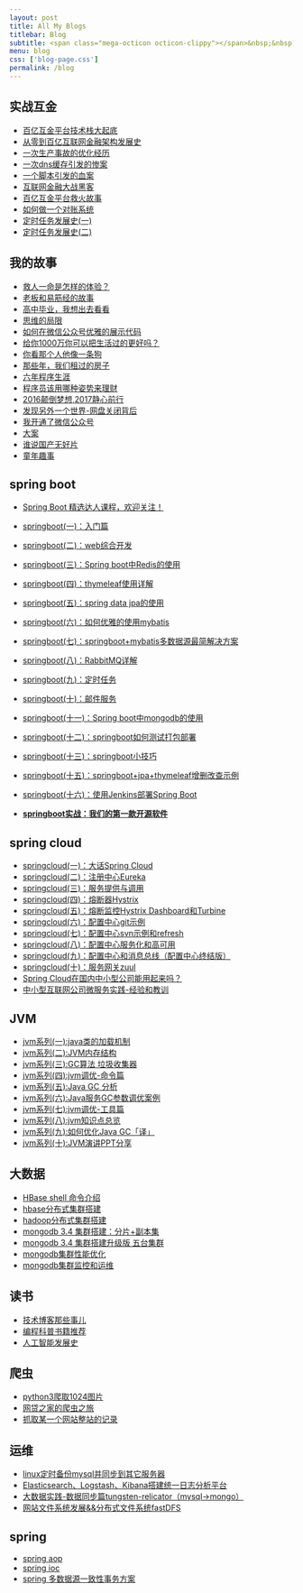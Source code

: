 ```yaml
---
layout: post
title: All My Blogs
titlebar: Blog
subtitle: <span class="mega-octicon octicon-clippy"></span>&nbsp;&nbsp; Take notes about everything new
menu: blog
css: ['blog-page.css']
permalink: /blog
---
```



## 实战互金

- [百亿互金平台技术栈大起底](http://www.hauchenglee.com/arch/2017/06/30/technology-stack.html)
- [从零到百亿互联网金融架构发展史](http://www.hauchenglee.com/%E6%9E%B6%E6%9E%84/2017/01/10/%E4%BB%8E%E9%9B%B6%E5%88%B0%E7%99%BE%E4%BA%BF%E4%BA%92%E8%81%94%E7%BD%91%E9%87%91%E8%9E%8D%E6%9E%B6%E6%9E%84%E5%8F%91%E5%B1%95%E5%8F%B2.html)
- [一次生产事故的优化经历](http://www.hauchenglee.com/%E4%BC%98%E5%8C%96/2017/02/06/%E4%B8%80%E6%AC%A1%E7%94%9F%E4%BA%A7%E4%BA%8B%E6%95%85%E7%9A%84%E4%BC%98%E5%8C%96%E7%BB%8F%E5%8E%86.html)  
- [一次dns缓存引发的惨案](http://www.hauchenglee.com/%E4%BC%98%E5%8C%96/2017/02/09/%E4%B8%80%E6%AC%A1dns%E7%BC%93%E5%AD%98%E5%BC%95%E5%8F%91%E7%9A%84%E6%83%A8%E6%A1%88.html)  
- [一个脚本引发的血案](http://www.hauchenglee.com/%E4%BC%98%E5%8C%96/2017/02/12/%E4%B8%80%E4%B8%AA%E8%84%9A%E6%9C%AC%E5%BC%95%E5%8F%91%E7%9A%84%E8%A1%80%E6%A1%88.html)  
- [互联网金融大战黑客](http://www.hauchenglee.com/%E4%BC%98%E5%8C%96/2017/02/15/%E4%BA%92%E8%81%94%E7%BD%91%E9%87%91%E8%9E%8D%E5%A4%A7%E6%88%98%E9%BB%91%E5%AE%A2.html)  
- [百亿互金平台救火故事](http://www.hauchenglee.com/%E4%BC%98%E5%8C%96/2017/02/16/%E7%99%BE%E4%BA%BF%E4%BA%92%E9%87%91%E5%B9%B3%E5%8F%B0%E6%95%91%E7%81%AB%E6%95%85%E4%BA%8B.html)  
- [如何做一个对账系统](http://www.hauchenglee.com/pay/2017/06/13/reconciliation-system.html)  
- [定时任务发展史(一)](http://www.hauchenglee.com/java/2017/06/28/timer-task-develop-1.html)  
- [定时任务发展史(二)](http://www.hauchenglee.com/java/2017/06/29/timer-task-develop-2.html)  

## 我的故事

- [救人一命是怎样的体验？](http://www.hauchenglee.com/life/2017/06/25/save-a-life.html)  
- [老板和易筋经的故事](http://www.hauchenglee.com/blog/2017/09/17/boss-anxious.html)  
- [高中毕业，我想出去看看](http://www.hauchenglee.com/life/2017/07/03/pingjing-life.html)  
- [思维的局限](http://www.hauchenglee.com/life/2017/05/19/Limitations-of-thinking.html)
- [如何在微信公众号优雅的展示代码](http://www.hauchenglee.com/other/2017/05/15/wechat-markdown.html)
- [给你1000万你可以把生活过的更好吗？](http://www.hauchenglee.com/life/2017/05/05/1000-and-life.html)
- [你看那个人他像一条狗](http://www.hauchenglee.com/career/2017/03/26/programmer-confused.html)
- [那些年，我们租过的房子](http://www.hauchenglee.com/life/2017/04/21/house-rented.html)
- [六年程序生涯](http://www.hauchenglee.com/%E5%85%AD%E5%B9%B4/2016/11/20/%E5%85%AD%E5%B9%B4%E7%A8%8B%E5%BA%8F%E7%94%9F%E6%B6%AF.html)
- [程序员该用哪种姿势来理财](http://www.hauchenglee.com/%E7%94%9F%E6%B4%BB/2016/05/08/%E7%A8%8B%E5%BA%8F%E5%91%98%E8%AF%A5%E7%94%A8%E5%93%AA%E7%A7%8D%E5%A7%BF%E5%8A%BF%E6%9D%A5%E7%90%86%E8%B4%A2.html)
- [2016颠倒梦想,2017静心前行](http://www.hauchenglee.com/%E7%94%9F%E6%B4%BB/2017/01/01/2016%E9%A2%A0%E5%80%92%E6%A2%A6%E6%83%B3,2017%E9%9D%99%E5%BF%83%E5%89%8D%E8%A1%8C.html)
- [发现另外一个世界-网盘关闭背后](http://www.hauchenglee.com/%E7%94%9F%E6%B4%BB/2017/01/18/%E5%8F%91%E7%8E%B0%E5%8F%A6%E5%A4%96%E4%B8%80%E4%B8%AA%E4%B8%96%E7%95%8C.html)
- [我开通了微信公众号](http://www.hauchenglee.com/life/2017/04/26/open-wechat.html)
- [大案](http://www.hauchenglee.com/life/2017/07/06/big-case.html)  
- [谁说国产无好片](http://www.hauchenglee.com/movie/2017/08/06/china-good-movie.html)  
- [童年趣事](http://www.hauchenglee.com/life/2017/07/29/childhood-fun.html)  


## spring boot 

- [Spring Boot 精选达人课程，欢迎关注！](http://gitbook.cn/gitchat/column/59f5daa149cd4330613605ba)  
- [springboot(一)：入门篇](http://www.hauchenglee.com/springboot/2016/01/06/springboot(%E4%B8%80)-%E5%85%A5%E9%97%A8%E7%AF%87.html)
- [springboot(二)：web综合开发](http://www.hauchenglee.com/springboot/2016/02/03/springboot(%E4%BA%8C)-web%E7%BB%BC%E5%90%88%E5%BC%80%E5%8F%91.html)
- [springboot(三)：Spring boot中Redis的使用](http://www.hauchenglee.com/springboot/2016/03/06/springboot(%E4%B8%89)-Spring-Boot%E4%B8%ADRedis%E7%9A%84%E4%BD%BF%E7%94%A8.html)
- [springboot(四)：thymeleaf使用详解](http://www.hauchenglee.com/springboot/2016/05/01/springboot(%E5%9B%9B)-thymeleaf%E4%BD%BF%E7%94%A8%E8%AF%A6%E8%A7%A3.html)
- [springboot(五)：spring data jpa的使用](http://www.hauchenglee.com/springboot/2016/08/20/springboot(%E4%BA%94)-spring-data-jpa%E7%9A%84%E4%BD%BF%E7%94%A8.html)
- [springboot(六)：如何优雅的使用mybatis](http://www.hauchenglee.com/springboot/2016/11/06/springboot(%E5%85%AD)-%E5%A6%82%E4%BD%95%E4%BC%98%E9%9B%85%E7%9A%84%E4%BD%BF%E7%94%A8mybatis.html)
- [springboot(七)：springboot+mybatis多数据源最简解决方案](http://www.hauchenglee.com/springboot/2016/11/25/springboot(%E4%B8%83)-springboot+mybatis%E5%A4%9A%E6%95%B0%E6%8D%AE%E6%BA%90%E6%9C%80%E7%AE%80%E8%A7%A3%E5%86%B3%E6%96%B9%E6%A1%88.html)
- [springboot(八)：RabbitMQ详解](http://www.hauchenglee.com/springboot/2016/11/30/springboot(%E5%85%AB)-RabbitMQ%E8%AF%A6%E8%A7%A3.html)
- [springboot(九)：定时任务](http://www.hauchenglee.com/springboot/2016/12/02/springboot(%E4%B9%9D)-%E5%AE%9A%E6%97%B6%E4%BB%BB%E5%8A%A1.html)
- [springboot(十)：邮件服务](http://www.hauchenglee.com/springboot/2017/05/06/springboot-mail.html)
- [springboot(十一)：Spring boot中mongodb的使用](http://www.hauchenglee.com/springboot/2017/05/08/springboot-mongodb.html)
- [springboot(十二)：springboot如何测试打包部署](http://www.hauchenglee.com/springboot/2017/05/09/springboot-deploy.html)
- [springboot(十三)：springboot小技巧](http://www.hauchenglee.com/springboot/2017/06/22/springboot-tips.html)
- [springboot(十五)：springboot+jpa+thymeleaf增删改查示例](http://www.hauchenglee.com/springboot/2017/09/23/spring-boot-jpa-thymeleaf-curd.html)  
- [springboot(十六)：使用Jenkins部署Spring Boot](http://www.hauchenglee.com/springboot/2017/11/11/springboot-jenkins.html)

- **[springboot实战：我们的第一款开源软件](http://www.hauchenglee.com/springboot/2016/09/26/springboot%E5%AE%9E%E6%88%98-%E6%88%91%E4%BB%AC%E7%9A%84%E7%AC%AC%E4%B8%80%E6%AC%BE%E5%BC%80%E6%BA%90%E8%BD%AF%E4%BB%B6.html)**

## spring cloud 

- [springcloud(一)：大话Spring Cloud](http://www.hauchenglee.com/springcloud/2017/05/01/simple-springcloud.html)
- [springcloud(二)：注册中心Eureka](http://www.hauchenglee.com/springcloud/2017/05/10/springcloud-eureka.html)
- [springcloud(三)：服务提供与调用](http://www.hauchenglee.com/springcloud/2017/05/12/eureka-provider-constomer.html)
- [springcloud(四)：熔断器Hystrix](http://www.hauchenglee.com/springcloud/2017/05/16/springcloud-hystrix.html)
- [springcloud(五)：熔断监控Hystrix Dashboard和Turbine](http://www.hauchenglee.com/springcloud/2017/05/18/hystrix-dashboard-turbine.html)
- [springcloud(六)：配置中心git示例](http://www.hauchenglee.com/springcloud/2017/05/22/springcloud-config-git.html)
- [springcloud(七)：配置中心svn示例和refresh](http://www.hauchenglee.com/springcloud/2017/05/23/springcloud-config-svn-refresh.html)
- [springcloud(八)：配置中心服务化和高可用](http://www.hauchenglee.com/springcloud/2017/05/25/springcloud-config-eureka.html)
- [springcloud(九)：配置中心和消息总线（配置中心终结版）](http://www.hauchenglee.com/springcloud/2017/05/26/springcloud-config-eureka-bus.html)
- [springcloud(十)：服务网关zuul](http://www.hauchenglee.com/springcloud/2017/06/01/gateway-service-zuul.html)  
- [Spring Cloud在国内中小型公司能用起来吗？](http://www.hauchenglee.com/springcloud/2017/09/11/can-use-springcloud.html)   
- [中小型互联网公司微服务实践-经验和教训](http://www.hauchenglee.com/springcloud/2017/10/19/micro-service-practice.html)


## JVM

- [jvm系列(一):java类的加载机制](http://www.hauchenglee.com/jvm/2017/08/19/class-loading-principle.html)
- [jvm系列(二):JVM内存结构](http://www.hauchenglee.com/jvm/2017/08/25/jvm-memory-structure.html)
- [jvm系列(三):GC算法 垃圾收集器](http://www.hauchenglee.com/jvm/2017/08/29/GC-garbage-collection.html)
- [jvm系列(四):jvm调优-命令篇](http://www.hauchenglee.com/jvm/2017/09/03/jvm-command.html)
- [jvm系列(五):Java GC 分析](http://www.hauchenglee.com/jvm/2017/09/18/GC-Analysis.html)
- [jvm系列(六):Java服务GC参数调优案例](http://www.hauchenglee.com/jvm/2017/09/19/GC-tuning.html)
- [jvm系列(七):jvm调优-工具篇](http://www.hauchenglee.com/java/2017/02/22/jvm-tool.html)
- [jvm系列(八):jvm知识点总览](http://www.hauchenglee.com/java/2017/03/01/jvm-overview.html)
- [jvm系列(九):如何优化Java GC「译」](http://www.hauchenglee.com/jvm/2017/09/21/How-to-optimize-Java-GC.html)
- [jvm系列(十):JVM演讲PPT分享](http://www.hauchenglee.com/jvm/2017/09/30/jvm-ppt.html)



## 大数据

- [HBase shell 命令介绍](http://www.hauchenglee.com/hbase/2017/07/28/hbase-shell.html)  
- [hbase分布式集群搭建](http://www.hauchenglee.com/hbase/2017/07/25/hbase-cluster-setup.html)  
- [hadoop分布式集群搭建](http://www.hauchenglee.com/hadoop/2017/07/24/hadoop-cluster-setup.html) 
- [mongodb 3.4 集群搭建：分片+副本集](http://www.hauchenglee.com/mongodb/2017/08/05/mongodb-cluster-setup.html)  
- [mongodb 3.4 集群搭建升级版 五台集群](http://www.hauchenglee.com/mongodb/2017/08/16/install-mongodb-cluster.html)  
- [mongodb集群性能优化](http://www.hauchenglee.com/mongodb/2017/09/01/mongodb-performance-optimization.html)  
- [mongodb集群监控和运维](http://www.hauchenglee.com/mongodb/2017/09/06/mongodb-operation.html) 


## 读书

- [技术博客那些事儿](http://www.hauchenglee.com/tech/2017/07/16/operating-technology-blog.html)  
- [编程科普书籍推荐](http://www.hauchenglee.com/book/2017/06/06/book-list.html)
- [人工智能发展史](http://www.hauchenglee.com/book/2017/06/10/intelligent-age.html)


## 爬虫

- [python3爬取1024图片](http://www.hauchenglee.com/python/2016/10/30/python3%E7%88%AC%E5%8F%961024%E5%9B%BE%E7%89%87.html)
- [网贷之家的爬虫之旅](http://www.cnblogs.com/hauchenglee/p/4423998.html)
- [抓取某一个网站整站的记录](http://www.cnblogs.com/hauchenglee/p/5446199.html)


## 运维

- [linux定时备份mysql并同步到其它服务器](http://www.hauchenglee.com/mysql/2016/09/09/linux%E5%AE%9A%E6%97%B6%E5%A4%87%E4%BB%BDmysql%E5%B9%B6%E5%90%8C%E6%AD%A5%E5%88%B0%E5%85%B6%E5%AE%83%E6%9C%8D%E5%8A%A1%E5%99%A8.html)
- [Elasticsearch、Logstash、Kibana搭建统一日志分析平台](http://www.cnblogs.com/hauchenglee/p/4933103.html)
- [大数据实践-数据同步篇tungsten-relicator（mysql-&gt;mongo）](http://www.cnblogs.com/hauchenglee/p/4918164.html)
- [网站文件系统发展&&分布式文件系统fastDFS](http://www.cnblogs.com/hauchenglee/p/5344857.html)


## spring 

- [spring aop](http://www.cnblogs.com/hauchenglee/p/5329550.html)
- [spring ioc](http://www.cnblogs.com/hauchenglee/p/5311360.html)
- [spring 多数据源一致性事务方案](http://www.cnblogs.com/hauchenglee/p/4977136.html)

